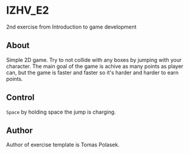 # IZHV_E2
2nd exercise from Introduction to game development

## About
Simple 2D game. Try to not collide with any boxes by jumping with your character. The main goal of the game is achive as many points as player can, but the game is faster and faster so it's harder and harder to earn points.

## Control
`Space` by holding space the jump is charging. 

## Author
Author of exercise template is Tomas Polasek.
